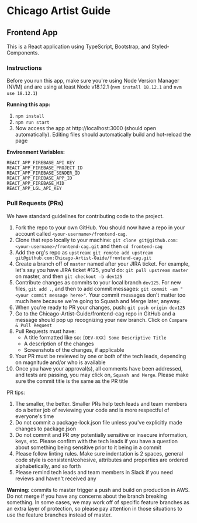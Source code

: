 # Chicago Artist Guide
## Frontend App

This is a React application using TypeScript, Bootstrap, and Styled-Components.

### Instructions

Before you run this app, make sure you're using Node Version Manager (NVM) and are using at least Node v18.12.1 (`nvm install 18.12.1` and `nvm use 18.12.1`)

**Running this app:**
1. `npm install`
2. `npm run start`
3. Now access the app at http://localhost:3000 (should open automatically). Editing files should automatically build and hot-reload the page

**Environment Variables:**

```
REACT_APP_FIREBASE_API_KEY
REACT_APP_FIREBASE_PROJECT_ID
REACT_APP_FIREBASE_SENDER_ID
REACT_APP_FIREBASE_APP_ID
REACT_APP_FIREBASE_MID
REACT_APP_LGL_API_KEY
```

### Pull Requests (PRs)

We have standard guidelines for contributing code to the project. 

1. Fork the repo to your own GitHub. You should now have a repo in your account called `<your-username>/frontend-cag`.
2. Clone that repo locally to your machine: `git clone git@github.com:<your-username>/frontend-cag.git` and then `cd frontend-cag`
3. Add the org's repo as `upstream`: `git remote add upstream git@github.com:Chicago-Artist-Guide/frontend-cag.git`
4. Create a branch off of `master` named after your JIRA ticket. For example, let's say you have JIRA ticket #125, you'd do: `git pull upstream master` on master, and then `git checkout -b dev125`
5. Contribute changes as commits to your local branch `dev125`. For new files, `git add .`, and then to add commit messages: `git commit -am "<your commit message here>"`. Your commit messages don't matter too much here because we're going to Squash and Merge later, anyway. 
6. When you're ready to PR your changes, push: `git push origin dev125`
6. Go to the Chicago-Artist-Guide/frontend-cag repo in GitHub and a message should pop up recognizing your new branch. Click on `Compare & Pull Request`
7. Pull Requests must have:
	- A title formatted like so: `[DEV-XXX] Some Descriptive Title`
	- A description of the changes
	- Screenshots of the changes, if applicable
8. Your PR must be reviewed by one or both of the tech leads, depending on magnitude and/or who is available
9. Once you have your approval(s), all comments have been addressed, and tests are passing, you may click on, `Squash and Merge`. Please make sure the commit title is the same as the PR title

PR tips:
1. The smaller, the better. Smaller PRs help tech leads and team members do a better job of reviewing your code and is more respectful of everyone's time
2. Do not commit a package-lock.json file unless you've explicitly made changes to package.json
3. Do not commit and PR _any_ potentially sensitive or insecure information, keys, etc. Please confirm with the tech leads if you have a question about something being sensitive prior to it being in a commit
4. Please follow linting rules. Make sure indentation is 2 spaces, general code style is consistent/cohesive, attributes and properties are ordered alphabetically, and so forth
5. Please remind tech leads and team members in Slack if you need reviews and haven't received any

**Warning:** commits to master trigger a push and build on production in AWS. Do not merge if you have any concerns about the branch breaking something. In some cases, we may work off of specific feature branches as an extra layer of protection, so please pay attention in those situations to use the feature branches instead of master.

